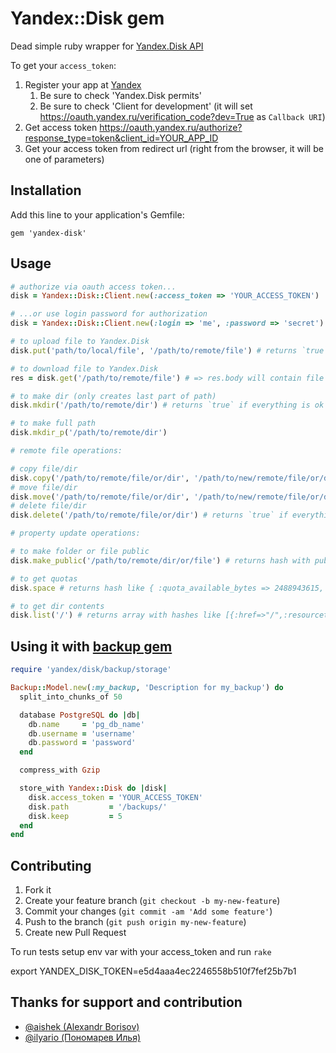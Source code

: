 # Yandex::Disk gem

Dead simple ruby wrapper for [Yandex.Disk API](http://api.yandex.ru/disk/doc/dg/concepts/about.xml)

To get your `access_token`:

1. Register your app at [Yandex](https://oauth.yandex.ru/client/new)
    1. Be sure to check 'Yandex.Disk permits'
    2. Be sure to check 'Client for development' (it will set https://oauth.yandex.ru/verification_code?dev=True as `Callback URI`)
2. Get access token https://oauth.yandex.ru/authorize?response_type=token&client_id=YOUR_APP_ID
3. Get your access token from redirect url (right from the browser, it will be one of parameters)

## Installation

Add this line to your application's Gemfile:

    gem 'yandex-disk'

## Usage

```ruby
# authorize via oauth access token...
disk = Yandex::Disk::Client.new(:access_token => 'YOUR_ACCESS_TOKEN')

# ...or use login password for authorization
disk = Yandex::Disk::Client.new(:login => 'me', :password => 'secret')

# to upload file to Yandex.Disk
disk.put('path/to/local/file', '/path/to/remote/file') # returns `true` if everything is ok

# to download file to Yandex.Disk
res = disk.get('/path/to/remote/file') # => res.body will contain file

# to make dir (only creates last part of path)
disk.mkdir('/path/to/remote/dir') # returns `true` if everything is ok

# to make full path
disk.mkdir_p('/path/to/remote/dir')

# remote file operations:

# copy file/dir
disk.copy('/path/to/remote/file/or/dir', '/path/to/new/remote/file/or/dir')
# move file/dir
disk.move('/path/to/remote/file/or/dir', '/path/to/new/remote/file/or/dir')
# delete file/dir
disk.delete('/path/to/remote/file/or/dir') # returns `true` if everything is ok

# property update operations:

# to make folder or file public
disk.make_public('/path/to/remote/dir/or/file') # returns hash with public url `=> { :public_url => "https://yadi.sk/i/B98Qjxxx3S5QJc" }` if everything is ok

# to get quotas
disk.space # returns hash like { :quota_available_bytes => 2488943615, :quota_used_bytes => 2488943615 }

# to get dir contents
disk.list('/') # returns array with hashes like [{:href=>"/",:resourcetype=>:collection,:getlastmodified=><DateTime>,:getcontentlength=>0,:displayname=>"disk",:creationdate=><DateTime>},{:href=>"/readme.pdf",:getlastmodified=><DateTime>,:getcontentlength=>455833,:displayname=>"readme.pdf",:creationdate=><DateTime>}]
```

## Using it with [backup gem](https://github.com/meskyanichi/backup)

```ruby
require 'yandex/disk/backup/storage'

Backup::Model.new(:my_backup, 'Description for my_backup') do
  split_into_chunks_of 50

  database PostgreSQL do |db|
    db.name     = 'pg_db_name'
    db.username = 'username'
    db.password = 'password'
  end

  compress_with Gzip

  store_with Yandex::Disk do |disk|
    disk.access_token = 'YOUR_ACCESS_TOKEN'
    disk.path         = '/backups/'
    disk.keep         = 5
  end
end
```

## Contributing

1. Fork it
2. Create your feature branch (`git checkout -b my-new-feature`)
3. Commit your changes (`git commit -am 'Add some feature'`)
4. Push to the branch (`git push origin my-new-feature`)
5. Create new Pull Request

To run tests setup env var with your access_token and run `rake`

export YANDEX_DISK_TOKEN=e5d4aaa4ec2246558b510f7fef25b7b1

## Thanks for support and contribution

- [@aishek (Alexandr Borisov)](https://github.com/aishek)
- [@ilyario (Пономарев Илья)](https://github.com/ilyario)
